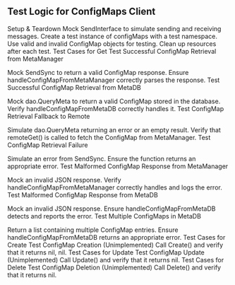 
## Test Logic for ConfigMaps Client

Setup & Teardown
Mock SendInterface to simulate sending and receiving messages.
Create a test instance of configMaps with a test namespace.
Use valid and invalid ConfigMap objects for testing.
Clean up resources after each test.
Test Cases for Get
Test Successful ConfigMap Retrieval from MetaManager

Mock SendSync to return a valid ConfigMap response.
Ensure handleConfigMapFromMetaManager correctly parses the response.
Test Successful ConfigMap Retrieval from MetaDB

Mock dao.QueryMeta to return a valid ConfigMap stored in the database.
Verify handleConfigMapFromMetaDB correctly handles it.
Test ConfigMap Retrieval Fallback to Remote

Simulate dao.QueryMeta returning an error or an empty result.
Verify that remoteGet() is called to fetch the ConfigMap from MetaManager.
Test ConfigMap Retrieval Failure

Simulate an error from SendSync.
Ensure the function returns an appropriate error.
Test Malformed ConfigMap Response from MetaManager

Mock an invalid JSON response.
Verify handleConfigMapFromMetaManager correctly handles and logs the error.
Test Malformed ConfigMap Response from MetaDB

Mock an invalid JSON response.
Ensure handleConfigMapFromMetaDB detects and reports the error.
Test Multiple ConfigMaps in MetaDB

Return a list containing multiple ConfigMap entries.
Ensure handleConfigMapFromMetaDB returns an appropriate error.
Test Cases for Create
Test ConfigMap Creation (Unimplemented)
Call Create() and verify that it returns nil, nil.
Test Cases for Update
Test ConfigMap Update (Unimplemented)
Call Update() and verify that it returns nil.
Test Cases for Delete
Test ConfigMap Deletion (Unimplemented)
Call Delete() and verify that it returns nil.
